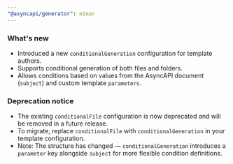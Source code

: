 ```yaml
---
"@asyncapi/generator": minor
---
```

### What's new

- Introduced a new `conditionalGeneration` configuration for template authors.
- Supports conditional generation of both files and folders.
- Allows conditions based on values from the AsyncAPI document (`subject`) and custom template `parameters`.

### Deprecation notice

- The existing `conditionalFile` configuration is now deprecated and will be removed in a future release.
- To migrate, replace `conditionalFile` with `conditionalGeneration` in your template configuration.
- Note: The structure has changed — `conditionalGeneration` introduces a `parameter` key alongside `subject` for more flexible condition definitions.